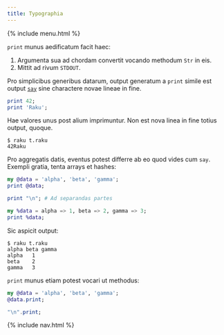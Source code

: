 ```yaml
---
title: Typographia
---
```


{% include menu.html %}

`print` munus aedificatum facit haec:

1. Argumenta sua ad chordam convertit vocando methodum `Str` in eis.
1. Mittit ad rivum `STDOUT`.

Pro simplicibus generibus datarum, output generatum a `print` simile est output [`say`](../say) sine charactere novae lineae in fine.

```raku
print 42;
print 'Raku';
```

Hae valores unus post alium imprimuntur. Non est nova linea in fine totius output, quoque.

```console
$ raku t.raku
42Raku
```

Pro aggregatis datis, eventus potest differre ab eo quod vides cum `say`. Exempli gratia, tenta arrays et hashes:

```raku
my @data = 'alpha', 'beta', 'gamma';
print @data;

print "\n"; # Ad separandas partes

my %data = alpha => 1, beta => 2, gamma => 3;
print %data;
```

Sic aspicit output:

```console
$ raku t.raku
alpha beta gamma
alpha	1
beta	2
gamma	3
```

`print` munus etiam potest vocari ut methodus:

```raku
my @data = 'alpha', 'beta', 'gamma';
@data.print;

"\n".print;
```

{% include nav.html %}
